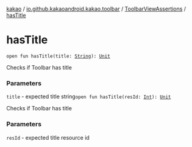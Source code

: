 [kakao](../../index.md) / [io.github.kakaoandroid.kakao.toolbar](../index.md) / [ToolbarViewAssertions](index.md) / [hasTitle](./has-title.md)

# hasTitle

`open fun hasTitle(title: `[`String`](https://kotlinlang.org/api/latest/jvm/stdlib/kotlin/-string/index.html)`): `[`Unit`](https://kotlinlang.org/api/latest/jvm/stdlib/kotlin/-unit/index.html)

Checks if Toolbar has title

### Parameters

`title` - expected title string`open fun hasTitle(resId: `[`Int`](https://kotlinlang.org/api/latest/jvm/stdlib/kotlin/-int/index.html)`): `[`Unit`](https://kotlinlang.org/api/latest/jvm/stdlib/kotlin/-unit/index.html)

Checks if Toolbar has title

### Parameters

`resId` - expected title resource id